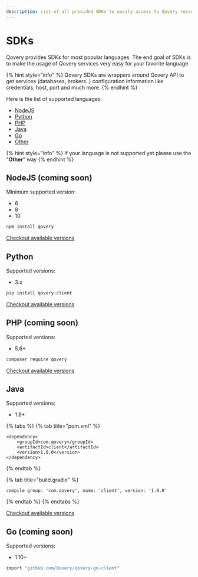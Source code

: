 ```yaml
---
description: List of all provided SDKs to easily access to Qovery resources
---
```


# SDKs

Qovery provides SDKs for most popular languages. The end goal of SDKs is to make the usage of Qovery services very easy for your favorite language. 

{% hint style="info" %}
Qovery SDKs are wrappers around Qovery API to get services \(databases, brokers..\) configuration information like credentials, host, port and much more.
{% endhint %}

Here is the list of supported languages:

* [NodeJS](sdks.md#nodejs)
* [Python](sdks.md#python)
* [PHP](sdks.md#php)
* [Java](sdks.md#java)
* [Go](sdks.md#go)
* [Other](sdks.md#other)

{% hint style="info" %}
If your language is not supported yet please use the "**Other**" way
{% endhint %}

## NodeJS \(coming soon\)

Minimum supported version:

* 6
* 8
* 10

```bash
npm install qovery
```

[Checkout available versions](https://github.com/Qovery/qovery-javascript-sdk)

## Python

Supported versions:

* 3.x

```bash
pip install qovery-client
```

[Checkout available versions](https://github.com/Qovery/qovery-php-sdk)

## PHP \(coming soon\)

Supported versions:

* 5.6+

```bash
composer require qovery
```

[Checkout available versions](https://github.com/Qovery/qovery-php-sdk)

## Java

Supported versions:

* 1.8+

{% tabs %}
{% tab title="pom.xml" %}
```markup
<dependency>
    <groupId>com.qovery</groupId>
    <artifactId>client</artifactId>
    <version>1.0.0</version>
</dependency>
```
{% endtab %}

{% tab title="build.gradle" %}
```
compile group: 'com.qovery', name: 'client', version: '1.0.0'
```
{% endtab %}
{% endtabs %}

[Checkout available versions](https://github.com/Qovery/qovery-java-sdk)

## Go \(coming soon\)

Supported versions:

* 1.10+

```bash
import "github.com/Qovery/qovery-go-client"
```

